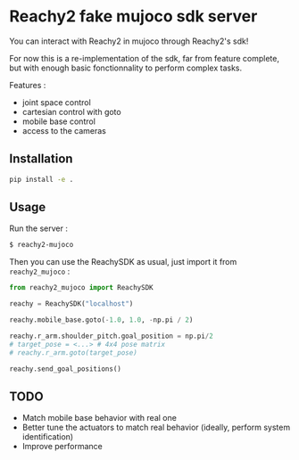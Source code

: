 # Reachy2 fake mujoco sdk server

You can interact with Reachy2 in mujoco through Reachy2's sdk! 

For now this is a re-implementation of the sdk, far from feature complete, but with enough basic fonctionnality to perform complex tasks.

Features :
- joint space control
- cartesian control with goto 
- mobile base control
- access to the cameras

## Installation

```bash
pip install -e .
```

## Usage

Run the server :

```bash
$ reachy2-mujoco
```

Then you can use the ReachySDK as usual, just import it from `reachy2_mujoco` :

```python
from reachy2_mujoco import ReachySDK

reachy = ReachySDK("localhost")

reachy.mobile_base.goto(-1.0, 1.0, -np.pi / 2)

reachy.r_arm.shoulder_pitch.goal_position = np.pi/2
# target_pose = <...> # 4x4 pose matrix
# reachy.r_arm.goto(target_pose)

reachy.send_goal_positions()
```

## TODO
- Match mobile base behavior with real one
- Better tune the actuators to match real behavior (ideally, perform system identification)
- Improve performance